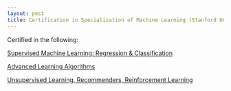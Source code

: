 ```yaml
---
layout: post
title: Certification in Specialization of Machine Learning (Stanford University)
---
```


Certified in the following:


[Supervised Machine Learning: Regression & Classification](https://coursera.org/share/49a312f2e3e211fe55a325305af100d3)

[Advanced Learning Algorithms](https://coursera.org/share/a68da8d604271001fd2a93e9d9cd9bee)

[Unsupervised Learning, Recommenders, Reinforcement Learning](https://coursera.org/share/15f83bba05f1cb6d25ca983e3adfec1e)

<br>
